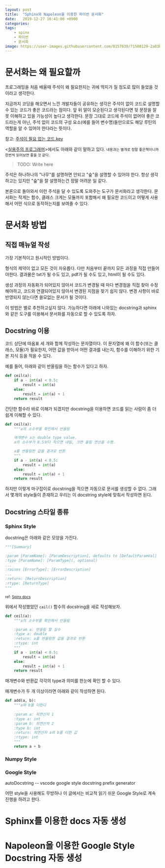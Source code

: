 ```yaml
---
layout: post
title:  "Sphinx와 Napoleon을 이용한 파이썬 문서화"
date:   2019-12-27 16:41:00 +0900
categories: 
tags:
    - spinx
    - 파이썬
    - 문서화
image: https://user-images.githubusercontent.com/8157830/71508129-2a83b180-28ca-11ea-8031-39085cf285e9.png
---
```


# 문서화는 왜 필요할까
프로그래밍을 처음 배울때 주석이 왜 필요한지는 귀에 딱지가 질 정도로 많이 들었을 것이라고 생각한다.

지금까지 코딩을 해오면서 느낀 개발자들이 공유하는 생각은 주석이 없이 코드로 설명할 수 있는 코드가 좋은 코드라는 점이다.
앞 뒤 말이 모순된다고 생각된다면 뒷 문장을 잘못 이해하고 있을 가능성이 높다고 생각한다.
문장 그대로 코드에 주석이 없어야 좋은 코드라는게 아닌, 주석 없이 코드의 구성 요소(예를 들어 변수명)들만으로도 해당 루틴의 역할을 알 수 있어야 한다라는 뜻이다.

참고: <a href="http://zenr.me/3066" target="_blank">주석이 필요 없는 코드.key</a>

&lt;<a href="http://www.kyobobook.co.kr/product/detailViewKor.laf?mallGb=KOR&ejkGb=KOR&barcode=9788966261031" target="_blank">실용주의 프로그래머</a>&gt;에서도 아래와 같이 말하고 있다. <small>내용과는 별개로 정말 좋은책이니까 한번씩 읽어보면 좋을 것 같다.</small>

> TODO: Write here

주석은 하나하나의 "나무"를 설명하면 안되고 "숲"을 설명할 수 있어야 한다. 항상 생각하고는 있지만 "숲"을 잘 설명하는건 정말 어려운 일 같다.

본론으로 돌아와서 이런 주석을 달 수 있도록 도와주는 도구가 문서화라고 생각한다. 문서화는 작게는 함수, 클래스 크게는 모듈까지 포함해서 왜 필요한 코드이고 어떻게 사용해서 어떤 식으로 동작하는지를 보여줄 수 있다.

# 문서화 방법
## 직접 매뉴얼 작성
가장 기본적이고 원시적인 방법이다.

형식의 제약이 없고 모든 것이 자유롭다. 다만 처음부터 끝까지 모든 과정을 직접 만들어야한다.
결과물은 txt가 될 수도 있고, pdf가 될 수도 있고, html이 될 수도 있다.

생성 과정의 자동화가 되어있지 않아서 코드가 변경될 때 마다 변경점을 직접 찾아 수정해야하고, 코드와 연결되어있지 않아서 변경된 지점을 찾기 쉽지 않다. 변경 사항이 바로 반영되지 않는다면 쓸모없는 문서가 될 것이다.

이 방법은 별로 추천하고싶지 않다. 가능하다면 아래에 나와있는 docstring과 sphinx와 같은 도구를 이용해서 문서화를 자동으로 할 수 있도록 하자.

## Docstring 이용
코드 상단에 따옴표 세 개와 함께 작성하는 문자열이다. 이 문자열에 왜 이 함수(또는 클래스, 모듈)가 필요한지, 어떤 값을 받아서 어떤 결과를 내는지, 함수를 이해하기 위한 기본 지식 등을 적을 수 있다.

예를 들어, 아래와 같이 반올림을 하는 함수가 있다고 하자.

```python
def ceil(a):
    if a - int(a) < 0.5:
        result = int(a)
    else:
        result = int(a) + 1
    return result
```

간단한 함수라 바로 이해가 되겠지만 docstring을 이용하면 코드를 읽는 사람이 좀 더 쉽게 이해할 수 있다.

```python
def ceil(a):
    """a의 소수부를 확인해서 반올림

    매개변수 a는 double type value.
    a의 소수부가 0.5보다 작으면 내림, 크면 올림 연산을 수행.

    a를 반올림한 값을 결과로 반환
    """
    if a - int(a) < 0.5:
        result = int(a)
    else:
        result = int(a) + 1
    return result
```

하지만 이렇게 마구잡이로 docstring을 적으면 자동으로 문서를 생성할 수 없다. 그래서 몇개의 style들이 존재하고 우리는 이 docstring style에 맞춰서 작성하면 된다.

## Docstring 스타일 종류
### Sphinx Style
docstring은 아래와 같은 모양을 가진다.
```python
"""[Summary]

:param [ParamName]: [ParamDescription], defaults to [DefaultParamVal]
:type [ParamName]: [ParamType](, optional)
...
:raises [ErrorType]: [ErrorDescription]
...
:return: [ReturnDescription]
:rtype: [ReturnType]
"""
```
<small>ref: <a href="https://sphinx-rtd-tutorial.readthedocs.io/en/latest/docstrings.html" target="_blank">Spinx docs</a></small>

위에서 작성했었던 `cail()` 함수의 docstring을 새로 작성해보자.

```python
def ceil(a):
    """a의 소수부를 확인해서 반올림

    :param a: 반을림 할 실수
    :type a: double
    :return: a를 반올림한 값을 결과로 반환
    :rtype: int
    """
    if a - int(a) < 0.5:
        result = int(a)
    else:
        result = int(a) + 1
    return result
```
매개변수와 반환값 각각의 type과 의미를 한눈에 확인 할 수 있다.

매개변수가 두 개 이상이라면 아래와 같이 작성하면 된다.
```python
def add(a, b):
    """a와 b를 더한다
    
    :param a: 피연산자 1
    :type a: int
    :param b: 피연산자 2
    :type b: int
    :return: 피연산자 a와 b를 더한 값
    :rtype: int
    """
    return a + b
```

### Numpy Style
### Google Style
autoDocstring -- vscode google style docstring prefix generator

어떤 style을 사용해도 무방하나 이 글에서는 비교적 읽기 쉬운 Google Style로 계속 진행을 하려고 한다.


# Sphinx를 이용한 docs 자동 생성

# Napoleon을 이용한 Google Style Docstring 자동 생성


